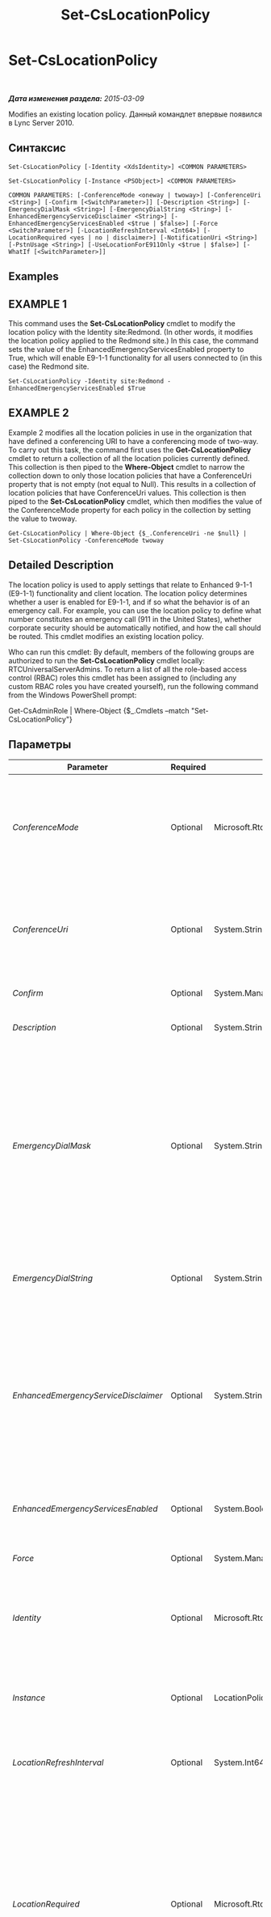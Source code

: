 ﻿---
title: Set-CsLocationPolicy
TOCTitle: Set-CsLocationPolicy
ms:assetid: efa2840c-2e21-408e-b9fe-6f9998c81db2
ms:mtpsurl: https://technet.microsoft.com/ru-ru/library/Gg412987(v=OCS.15)
ms:contentKeyID: 49311600
ms.date: 05/19/2016
mtps_version: v=OCS.15
ms.translationtype: HT
---

# Set-CsLocationPolicy

 

_**Дата изменения раздела:** 2015-03-09_

Modifies an existing location policy. Данный командлет впервые появился в Lync Server 2010.

## Синтаксис

    Set-CsLocationPolicy [-Identity <XdsIdentity>] <COMMON PARAMETERS>

    Set-CsLocationPolicy [-Instance <PSObject>] <COMMON PARAMETERS>

    COMMON PARAMETERS: [-ConferenceMode <oneway | twoway>] [-ConferenceUri <String>] [-Confirm [<SwitchParameter>]] [-Description <String>] [-EmergencyDialMask <String>] [-EmergencyDialString <String>] [-EnhancedEmergencyServiceDisclaimer <String>] [-EnhancedEmergencyServicesEnabled <$true | $false>] [-Force <SwitchParameter>] [-LocationRefreshInterval <Int64>] [-LocationRequired <yes | no | disclaimer>] [-NotificationUri <String>] [-PstnUsage <String>] [-UseLocationForE911Only <$true | $false>] [-WhatIf [<SwitchParameter>]]

## Examples

## EXAMPLE 1

This command uses the **Set-CsLocationPolicy** cmdlet to modify the location policy with the Identity site:Redmond. (In other words, it modifies the location policy applied to the Redmond site.) In this case, the command sets the value of the EnhancedEmergencyServicesEnabled property to True, which will enable E9-1-1 functionality for all users connected to (in this case) the Redmond site.

    Set-CsLocationPolicy -Identity site:Redmond -EnhancedEmergencyServicesEnabled $True

## EXAMPLE 2

Example 2 modifies all the location policies in use in the organization that have defined a conferencing URI to have a conferencing mode of two-way. To carry out this task, the command first uses the **Get-CsLocationPolicy** cmdlet to return a collection of all the location policies currently defined. This collection is then piped to the **Where-Object** cmdlet to narrow the collection down to only those location policies that have a ConferenceUri property that is not empty (not equal to Null). This results in a collection of location policies that have ConferenceUri values. This collection is then piped to the **Set-CsLocationPolicy** cmdlet, which then modifies the value of the ConferenceMode property for each policy in the collection by setting the value to twoway.

    Get-CsLocationPolicy | Where-Object {$_.ConferenceUri -ne $null} | Set-CsLocationPolicy -ConferenceMode twoway

## Detailed Description

The location policy is used to apply settings that relate to Enhanced 9-1-1 (E9-1-1) functionality and client location. The location policy determines whether a user is enabled for E9-1-1, and if so what the behavior is of an emergency call. For example, you can use the location policy to define what number constitutes an emergency call (911 in the United States), whether corporate security should be automatically notified, and how the call should be routed. This cmdlet modifies an existing location policy.

Who can run this cmdlet: By default, members of the following groups are authorized to run the **Set-CsLocationPolicy** cmdlet locally: RTCUniversalServerAdmins. To return a list of all the role-based access control (RBAC) roles this cmdlet has been assigned to (including any custom RBAC roles you have created yourself), run the following command from the Windows PowerShell prompt:

Get-CsAdminRole | Where-Object {$\_.Cmdlets –match "Set-CsLocationPolicy"}

## Параметры


<table>
<colgroup>
<col style="width: 25%" />
<col style="width: 25%" />
<col style="width: 25%" />
<col style="width: 25%" />
</colgroup>
<thead>
<tr class="header">
<th>Parameter</th>
<th>Required</th>
<th>Type</th>
<th>Description</th>
</tr>
</thead>
<tbody>
<tr class="odd">
<td><p><em>ConferenceMode</em></p></td>
<td><p>Optional</p></td>
<td><p>Microsoft.Rtc.Management.WritableConfig.Policy.Location.ConferenceModeEnum</p></td>
<td><p>If a value is specified for the ConferenceUri parameter, the ConferenceMode parameter determines whether a third party can participate in the call or can only listen in. Available values are:</p>
<p>- oneway: Third party can only listen to the conversation between the caller and the Public Safety Answering Point (PSAP) operator.</p>
<p>- twoway: Third party can listen in and participate in the call between the caller and the PSAP operator.</p></td>
</tr>
<tr class="even">
<td><p><em>ConferenceUri</em></p></td>
<td><p>Optional</p></td>
<td><p>System.String</p></td>
<td><p>The SIP Uniform Resource Identifier (URI), in this case the telephone number, of a third party that will be conferenced in to any emergency calls that are made. For example, the company security office could receive a call when an emergency call is made and listen in or participate in that call (depending on the value of the ConferenceMode property).</p>
<p>The string must be from 1 to 256 characters in length and must begin with the prefix sip:.</p></td>
</tr>
<tr class="odd">
<td><p><em>Confirm</em></p></td>
<td><p>Optional</p></td>
<td><p>System.Management.Automation.SwitchParameter</p></td>
<td><p>Запрашивает подтверждение перед выполнением команды.</p></td>
</tr>
<tr class="even">
<td><p><em>Description</em></p></td>
<td><p>Optional</p></td>
<td><p>System.String</p></td>
<td><p>A detailed description of this location. For example, “Building 30, 3rd Floor, Northeast corner”.</p></td>
</tr>
<tr class="odd">
<td><p><em>EmergencyDialMask</em></p></td>
<td><p>Optional</p></td>
<td><p>System.String</p></td>
<td><p>A number that is dialed that will be translated into the value of the EmergencyDialString property. For example, if EmergencyDialMask has a value of &quot;212&quot; and EmergencyDialString has a value of &quot;911&quot;, if a user dials 212 the call will be made to 911. This allows for alternate emergency numbers to be dialed and still have the call reach emergency services (for example, if someone from a country/region with a different emergency number attempts to dial that country/region’s number rather than the number for the country/region they’re currently in). You can define multiple emergency dial masks by separating the values with semicolons. For example, -EmergencyDialMask “212;414”.</p>
<p>IMPORTANT. Ensure that the specified dial mask value is not the same as a number in a call park orbit range. Call park routing will take precedence over emergency dial string conversion. To see the existing call park orbit ranges, call the <strong>Get-CsCallParkOrbit</strong> cmdlet.</p>
<p>Maximum length of the string is 100 characters. Each character must be a digit 0 through 9.</p></td>
</tr>
<tr class="even">
<td><p><em>EmergencyDialString</em></p></td>
<td><p>Optional</p></td>
<td><p>System.String</p></td>
<td><p>The number that is dialed to reach emergency services. In the United States this value is “911”.</p>
<p>The string must be made of the digits 0 through 9 and can be from 1 to 10 characters in length.</p></td>
</tr>
<tr class="odd">
<td><p><em>EnhancedEmergencyServiceDisclaimer</em></p></td>
<td><p>Optional</p></td>
<td><p>System.String</p></td>
<td><p>Text value containing information that will be displayed to users who are connected from locations that cannot be resolved by the location mapping (wiremap) who choose not to enter their location manually. To remove a service disclaimer from a location policy set this property to a null value:</p>
<p>-EnhancedEmergencyServiceDisclaimer $Null</p>
<p>Location policies, and the EnhancedEmergencyServiceDisclaimer property, should be used in Lync Server 2013 to set disclaimers for the E9-1-1 service. This differs from Lync Server 2010, where the Set-CsEnhancedEmergencyServiceDisclaimer cmdlet was used to set a global disclaimer for the entire organization. By using location policies to set these disclaimers, you can create different disclaimers for different locales or different sets of users.</p></td>
</tr>
<tr class="even">
<td><p><em>EnhancedEmergencyServicesEnabled</em></p></td>
<td><p>Optional</p></td>
<td><p>System.Boolean</p></td>
<td><p>Specifies whether the users associated with this policy are enabled for E9-1-1. Set the value to True to enable E9-1-1, so Lync Server clients will retrieve location information on registration and include that information when an emergency call is made.</p></td>
</tr>
<tr class="odd">
<td><p><em>Force</em></p></td>
<td><p>Optional</p></td>
<td><p>System.Management.Automation.SwitchParameter</p></td>
<td><p>Suppresses any confirmation prompts that would otherwise be displayed before making changes.</p></td>
</tr>
<tr class="even">
<td><p><em>Identity</em></p></td>
<td><p>Optional</p></td>
<td><p>Microsoft.Rtc.Management.Xds.XdsIdentity</p></td>
<td><p>The unique identifier of the location policy you want to modify. To modify the global location policy, use a value of Global. For a policy created at the site scope, this value will be in the form site:&lt;site name&gt;, where site name is the name of a site defined in the Lync Server deployment (for example, site:Redmond). For a policy created at the per-user scope, this value will simply be the name of the policy, such as Reno.</p></td>
</tr>
<tr class="odd">
<td><p><em>Instance</em></p></td>
<td><p>Optional</p></td>
<td><p>LocationPolicy</p></td>
<td><p>A reference to a location policy object. This object must be of type Microsoft.Rtc.Management.WritableConfig.Policy.Location.LocationPolicy, which can be retrieved by calling the <strong>Get-CsLocationPolicy</strong> cmdlet. Retrieve this object, change the properties in memory, and then pass the object reference as a value to this parameter to update that location policy.</p></td>
</tr>
<tr class="even">
<td><p><em>LocationRefreshInterval</em></p></td>
<td><p>Optional</p></td>
<td><p>System.Int64</p></td>
<td><p>Specifies the amount of time (in hours) between client requests for Location Information service location update. The LocationRefreshInterval can be set to any value between 1 and 12; the default value is 4.</p></td>
</tr>
<tr class="odd">
<td><p><em>LocationRequired</em></p></td>
<td><p>Optional</p></td>
<td><p>Microsoft.Rtc.Management.WritableConfig.Policy.Location.LocationRequiredEnum</p></td>
<td><p>If the client was unable to retrieve a location from the location configuration database, the user can be prompted to manually enter a location. This parameter accepts the following values:</p>
<p>- no: The user will not be prompted for a location. When a call is made with no location information, the Emergency Service Provider will answer the call and ask for a location.</p>
<p>- yes: The user will be prompted to input location information when the client registers at a new location. The user can dismiss the prompt without entering any information. If information is entered, a call made to 911 will first be answered by the Emergency Service Provider to verify the location before being routed to the PSAP (that is, the 911 operator).</p>
<p>- disclaimer: This option is the same as yes except that if the user dismisses the prompt disclaimer text will be displayed that can alert the user to the consequences of declining to enter location information. (The disclaimer text must be set by calling the <strong>Set-CsEnhancedEmergencyServiceDisclaimer</strong> cmdlet.)</p>
<p>This value is ignored if EnhancedEmergencyServicesEnabled is set to False (the default). Users will not be prompted for location information.</p></td>
</tr>
<tr class="even">
<td><p><em>NotificationUri</em></p></td>
<td><p>Optional</p></td>
<td><p>System.String</p></td>
<td><p>One or more SIP Uniform Resource Identifiers (URIs) to be notified when an emergency call is made. For example, the company security office could be notified through an instant message whenever an emergency call is made. If the caller’s location is available that location will be included in the notification.</p>
<p>Multiple SIP URIs can be included as a comma-separated list. For example, -NotificationUri sip:security@litwareinc.com,sip:kmyer@litwareinc.com. Note that, with the release of Lync Server 2013, distribution lists can now be configured as a notification URI.</p>
<p>The string must be from 1 to 256 characters in length and must begin with the prefix sip:.</p></td>
</tr>
<tr class="odd">
<td><p><em>PstnUsage</em></p></td>
<td><p>Optional</p></td>
<td><p>System.String</p></td>
<td><p>The public switched telephone network (PSTN) usage that will be used to determine which voice route will be used to route 911 calls from clients using this profile. The route associated with this usage should point to a SIP trunk dedicated to emergency calls.</p>
<p>The usage must already exist in the global list of PSTN usages. Call the <strong>Get-CsPstnUsage</strong> cmdlet to retrieve a list of usages. To create a new usage, call the <strong>Set-CsPstnUsage</strong> cmdlet.</p></td>
</tr>
<tr class="even">
<td><p><em>UseLocationForE911Only</em></p></td>
<td><p>Optional</p></td>
<td><p>System.Boolean</p></td>
<td><p>Location information can be used by the Lync Server client for various reasons (such as notifying teammates of current location). Set this value to True to ensure location information is available only for use with an emergency call.</p></td>
</tr>
<tr class="odd">
<td><p><em>WhatIf</em></p></td>
<td><p>Optional</p></td>
<td><p>System.Management.Automation.SwitchParameter</p></td>
<td><p>Описывает, что произойдет при выполнении команды без реального выполнения команды.</p></td>
</tr>
</tbody>
</table>


## Input Types

Microsoft.Rtc.Management.WritableConfig.Policy.Location.LocationPolicy object. Accepts pipelined input of location policy objects.

## Return Types

This cmdlet does not return a value or object. Instead, the cmdlet configures instances of the Microsoft.Rtc.Management.WritableConfig.Policy.Location.LocationPolicy object.

## См. также

#### Другие ресурсы

[New-CsLocationPolicy](new-cslocationpolicy.md)  
[Remove-CsLocationPolicy](remove-cslocationpolicy.md)  
[Get-CsLocationPolicy](get-cslocationpolicy.md)  
[Grant-CsLocationPolicy](grant-cslocationpolicy.md)  
[Test-CsLocationPolicy](test-cslocationpolicy.md)  
[Get-CsPstnUsage](get-cspstnusage.md)  
[Get-CsVoiceRoute](get-csvoiceroute.md)

